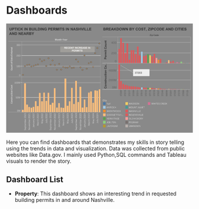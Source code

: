 # Dashboards

![Nashville Building Permits](https://github.com/joy-ald/Dashboards/blob/main/Property/Nashville%20Building%20Permits.png)

Here you can find dashboards that demonstrates my skills in story telling using the trends in data and visualization. Data was collected from public websites like Data.gov.
I mainly used Python,SQL commands and Tableau visuals to render the story.

## Dashboard List

- __Property__: This dashboard shows an interesting trend in requested building permits in and around Nashville.

